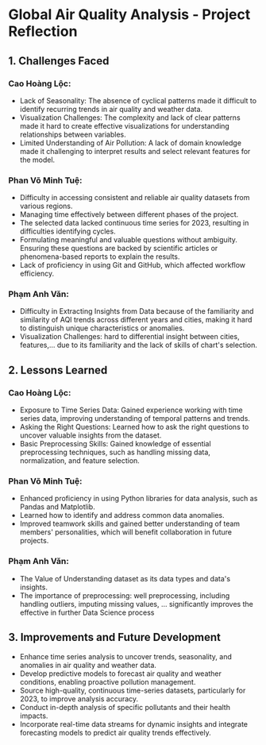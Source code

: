 # Global Air Quality Analysis - Project Reflection

## 1. Challenges Faced

### Cao Hoàng Lộc:
- Lack of Seasonality: The absence of cyclical patterns made it difficult to identify recurring trends in air quality and weather data.
- Visualization Challenges: The complexity and lack of clear patterns made it hard to create effective visualizations for understanding relationships between variables.
- Limited Understanding of Air Pollution: A lack of domain knowledge made it challenging to interpret results and select relevant features for the model.

### Phan Võ Minh Tuệ:
- Difficulty in accessing consistent and reliable air quality datasets from various regions.
- Managing time effectively between different phases of the project.
- The selected data lacked continuous time series for 2023, resulting in difficulties identifying cycles.
- Formulating meaningful and valuable questions without ambiguity. Ensuring these questions are backed by scientific articles or phenomena-based reports to explain the results.
- Lack of proficiency in using Git and GitHub, which affected workflow efficiency.

### Phạm Anh Văn:
- Difficulty in Extracting Insights from Data because of the familiarity and similarity of AQI trends across different years and cities, making it hard to distinguish unique characteristics or anomalies.
- Visualization Challenges: hard to differential insight between cities, features,... due to its familiarity and the lack of skills of chart's selection.

## 2. Lessons Learned

### Cao Hoàng Lộc:
- Exposure to Time Series Data: Gained experience working with time series data, improving understanding of temporal patterns and trends.
- Asking the Right Questions: Learned how to ask the right questions to uncover valuable insights from the dataset.
- Basic Preprocessing Skills: Gained knowledge of essential preprocessing techniques, such as handling missing data, normalization, and feature selection.

### Phan Võ Minh Tuệ:
- Enhanced proficiency in using Python libraries for data analysis, such as Pandas and Matplotlib.
- Learned how to identify and address common data anomalies.
- Improved teamwork skills and gained better understanding of team members' personalities, which will benefit collaboration in future projects.

### Phạm Anh Văn:
- The Value of Understanding dataset as its data types and data's insights.
- The importance of preprocessing: well preprocessing, including handling outliers, imputing missing values, ... significantly improves the effective in further Data Science process

## 3. Improvements and Future Development

- Enhance time series analysis to uncover trends, seasonality, and anomalies in air quality and weather data.
- Develop predictive models to forecast air quality and weather conditions, enabling proactive pollution management.
- Source high-quality, continuous time-series datasets, particularly for 2023, to improve analysis accuracy.
- Conduct in-depth analysis of specific pollutants and their health impacts.
- Incorporate real-time data streams for dynamic insights and integrate forecasting models to predict air quality trends effectively.